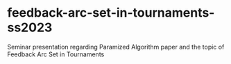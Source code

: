 # feedback-arc-set-in-tournaments-ss2023
Seminar presentation regarding Paramized Algorithm paper and the topic of Feedback Arc Set in Tournaments